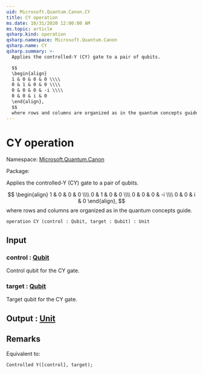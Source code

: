 ```yaml
---
uid: Microsoft.Quantum.Canon.CY
title: CY operation
ms.date: 10/31/2020 12:00:00 AM
ms.topic: article
qsharp.kind: operation
qsharp.namespace: Microsoft.Quantum.Canon
qsharp.name: CY
qsharp.summary: >-
  Applies the controlled-Y (CY) gate to a pair of qubits.

  $$
  \begin{align}
  1 & 0 & 0 & 0 \\\\
  0 & 1 & 0 & 0 \\\\
  0 & 0 & 0 & -i \\\\
  0 & 0 & i & 0
  \end{align},
  $$
  where rows and columns are organized as in the quantum concepts guide.
---
```


# CY operation

Namespace: [Microsoft.Quantum.Canon](xref:Microsoft.Quantum.Canon)

Package: [](https://nuget.org/packages/)


Applies the controlled-Y (CY) gate to a pair of qubits.$$\begin{align}1 & 0 & 0 & 0 \\\\0 & 1 & 0 & 0 \\\\0 & 0 & 0 & -i \\\\0 & 0 & i & 0\end{align},$$where rows and columns are organized as in the quantum concepts guide.

```qsharp
operation CY (control : Qubit, target : Qubit) : Unit
```


## Input

### control : [Qubit](xref:microsoft.quantum.lang-ref.qubit)

Control qubit for the CY gate.


### target : [Qubit](xref:microsoft.quantum.lang-ref.qubit)

Target qubit for the CY gate.



## Output : [Unit](xref:microsoft.quantum.lang-ref.unit)



## Remarks

Equivalent to:```qsharpControlled Y([control], target);```